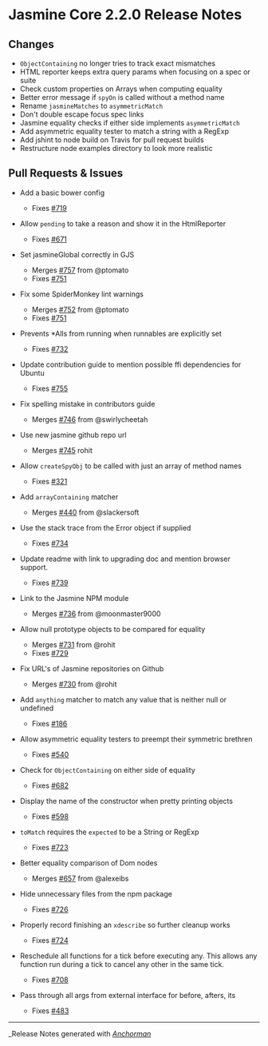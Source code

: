 # Jasmine Core 2.2.0 Release Notes

## Changes

* `ObjectContaining` no longer tries to track exact mismatches
* HTML reporter keeps extra query params when focusing on a spec or suite 
* Check custom properties on Arrays when computing equality
* Better error message if `spyOn` is called without a method name
* Rename `jasmineMatches` to `asymmetricMatch`
* Don't double escape focus spec links
* Jasmine equality checks if either side implements `asymmetricMatch`
* Add asymmetric equality tester to match a string with a RegExp
* Add jshint to node build on Travis for pull request builds
* Restructure node examples directory to look more realistic

## Pull Requests & Issues

* Add a basic bower config
    - Fixes [#719](https://github.com/jasmine/jasmine/issues/719)

* Allow `pending` to take a reason and show it in the HtmlReporter
    - Fixes [#671](https://github.com/jasmine/jasmine/issues/671)

* Set jasmineGlobal correctly in GJS
    - Merges [#757](https://github.com/jasmine/jasmine/issues/757) from @ptomato
    - Fixes [#751](https://github.com/jasmine/jasmine/issues/751)

* Fix some SpiderMonkey lint warnings
    - Merges [#752](https://github.com/jasmine/jasmine/issues/752) from @ptomato
    - Fixes [#751](https://github.com/jasmine/jasmine/issues/751)

* Prevents *Alls from running when runnables are explicitly set
    - Fixes [#732](https://github.com/jasmine/jasmine/issues/732)

* Update contribution guide to mention possible ffi dependencies for Ubuntu
    - Fixes [#755](https://github.com/jasmine/jasmine/issues/755)

* Fix spelling mistake in contributors guide
    - Merges [#746](https://github.com/jasmine/jasmine/issues/746) from @swirlycheetah

* Use new jasmine github repo url
    - Merges [#745](https://github.com/jasmine/jasmine/issues/745) rohit

* Allow `createSpyObj` to be called with just an array of method names
    - Fixes [#321](https://github.com/jasmine/jasmine/issues/321)

* Add `arrayContaining` matcher
    - Merges [#440](https://github.com/jasmine/jasmine/issues/440) from @slackersoft

* Use the stack trace from the Error object if supplied
    - Fixes [#734](https://github.com/jasmine/jasmine/issues/734)

* Update readme with link to upgrading doc and mention browser support.
    - Fixes [#739](https://github.com/jasmine/jasmine/issues/739)

* Link to the Jasmine NPM module
    - Merges [#736](https://github.com/jasmine/jasmine/issues/736) from @moonmaster9000

* Allow null prototype objects to be compared for equality
    - Merges [#731](https://github.com/jasmine/jasmine/issues/731) from @rohit
    - Fixes [#729](https://github.com/jasmine/jasmine/issues/729)

* Fix URL's of Jasmine repositories on Github
    - Merges [#730](https://github.com/jasmine/jasmine/issues/730) from @rohit

* Add `anything` matcher to match any value that is neither null or undefined
    - Fixes [#186](https://github.com/jasmine/jasmine/issues/186)

* Allow asymmetric equality testers to preempt their symmetric brethren
    - Fixes [#540](https://github.com/jasmine/jasmine/issues/540)

* Check for `ObjectContaining` on either side of equality
    - Fixes [#682](https://github.com/jasmine/jasmine/issues/682)

* Display the name of the constructor when pretty printing objects
    - Fixes [#598](https://github.com/jasmine/jasmine/issues/598)

* `toMatch` requires the `expected` to be a String or RegExp
    - Fixes [#723](https://github.com/jasmine/jasmine/issues/723)

* Better equality comparison of Dom nodes
    - Merges [#657](https://github.com/jasmine/jasmine/issues/657) from @alexeibs

* Hide unnecessary files from the npm package
    - Fixes [#726](https://github.com/jasmine/jasmine/issues/726)

* Properly record finishing an `xdescribe` so further cleanup works
    - Fixes [#724](https://github.com/jasmine/jasmine/issues/724)

* Reschedule all functions for a tick before executing any. This allows any function run during a tick to cancel any other in the same tick.
    - Fixes [#708](https://github.com/jasmine/jasmine/issues/708)

* Pass through all args from external interface for before, afters, its
    - Fixes [#483](https://github.com/jasmine/jasmine/issues/483)

------

_Release Notes generated with _[Anchorman](http://github.com/infews/anchorman)_
